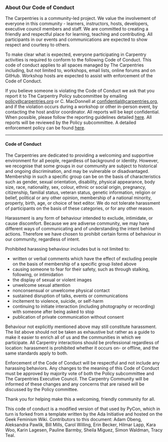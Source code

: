 ### About Our Code of Conduct

The Carpentries is a community-led project. We value the involvement of everyone in this community - learners, instructors, hosts, developers, executive council members and staff. We are committed to creating a friendly and respectful place for learning, teaching and contributing. All participants in our events and communications are expected to show respect 
and courtesy to others.  
 
To make clear what is expected, everyone participating in Carpentry activities is required to conform to the following Code of Conduct. This code of conduct applies to all spaces managed by The Carpentries including, but not limited to, workshops, email lists, online forums and on GitHub. Workshop hosts are expected to assist with enforcement of the Code of Conduct.  

If you believe someone is violating the Code of Conduct we ask that you report it to The Carpentry Policy subcommittee by emailing [policy@carpentries.org](mailto:policy@carpentries.org) or C. MacDonnell at [confidential@carpentries.org](mailto:confidential@carpentries.org), and if the violation occurs during a workshop or other in-person event, by contacting the host and/or coordinator. All reports will be kept confidential.  When possible, please follow the reporting guidelines detailed [here](/CoC-reporting/). All reports will be reviewed by the Policy subcommittee. A detailed enforcement policy can be found [here](CoC-enforcement.html).  

<hr>

#### Code of Conduct

The Carpentries are dedicated to providing a welcoming and supportive environment for all people, regardless of background or identity. However, we recognise that some groups in our community are subject to historical and ongoing discrimination, and may be vulnerable or disadvantaged. Membership in such a specific group can be on the basis of characteristics such as gender, sexual orientation, disability, physical appearance, body size, race, nationality, sex, colour, ethnic or social origin, pregnancy, citizenship, familial status, veteran status, genetic information, religion or belief, political or any other opinion, membership of a national minority, property, birth, age, or choice of text editor. We do not tolerate harassment of participants on the basis of these categories, or for any other reason.

Harassment is any form of behaviour intended to exclude, intimidate, or cause discomfort. Because we are adiverse community, we may have different ways of communicating and of understanding the intent behind actions. Therefore we have chosen to prohibit certain forms of behaviour in our community, regardless of intent.

Prohibited harassing behaviour includes but is not limited to:  

- written or verbal comments which have the effect of excluding people on the basis of membership of a specific group listed above  
- causing someone to fear for their safety, such as through stalking, following, or intimidation  
- the display of sexual or violent images  
- unwelcome sexual attention  
- nonconsensual or unwelcome physical contact  
- sustained disruption of talks, events or communications  
- incitement to violence, suicide, or self-harm  
- continuing to initiate interaction (including photography or recording) with someone after being asked to stop  
- publication of private communication without consent  

Behaviour not explicitly mentioned above may still constitute harassment. The list above should not be taken as exhaustive but rather as a guide to make it easier to enrich all of us and the communities in which we participate. All Carpentry interactions should be professional regardless of location: harassment is prohibited whether it occurs on- or offline, and the same standards apply to both.  

Enforcement of the Code of Conduct will be respectful and not include any harassing behaviors. Any changes to the meaning of this Code of Conduct must be approved by majority vote of both the Policy subcommittee and The Carpentries Executive Council. The Carpentry Community will be informed of these changes and any concerns that are raised will be discussed by the Policy committee.  

Thank you for helping make this a welcoming, friendly community for all.  

This code of conduct is a modified version of that used by PyCon, which in turn is forked from a template written by the Ada Initiative and hosted on the Geek Feminism Wiki. Contributors to this document: Adam Obeng, Aleksandra Pawlik, Bill Mills, Carol Willing, Erin Becker, Hilmar Lapp, Kara Woo, Karin Lagesen, Pauline Barmby, Sheila Miguez, Simon Waldman, Tracy Teal.


